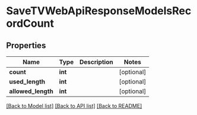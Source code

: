 # SaveTVWebApiResponseModelsRecordCount

## Properties
Name | Type | Description | Notes
------------ | ------------- | ------------- | -------------
**count** | **int** |  | [optional] 
**used_length** | **int** |  | [optional] 
**allowed_length** | **int** |  | [optional] 

[[Back to Model list]](../README.md#documentation-for-models) [[Back to API list]](../README.md#documentation-for-api-endpoints) [[Back to README]](../README.md)


